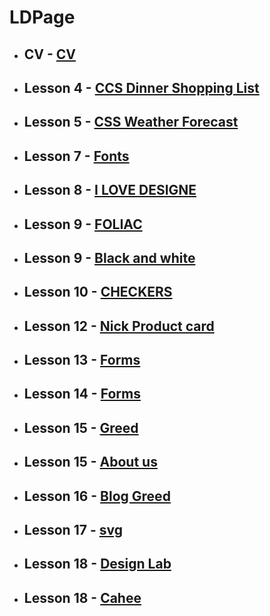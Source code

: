 # LDPage

- ## **CV** - [CV](https://samuelbetio.github.io/LDPage/cv/)
- ## **Lesson 4** - [CCS Dinner Shopping List](https://samuelbetio.github.io/LDPage/4)
- ## **Lesson 5** - [CSS Weather Forecast](https://samuelbetio.github.io/LDPage/5)
- ## **Lesson 7** - [Fonts](https://samuelbetio.github.io/LDPage/7)
- ## **Lesson 8** - [I LOVE DESIGNE](https://samuelbetio.github.io/LDPage/8)
- ## **Lesson 9** - [FOLIAC](https://samuelbetio.github.io/LDPage/9/1)
- ## **Lesson 9** - [Black and white](https://samuelbetio.github.io/LDPage/9/2)
- ## **Lesson 10** - [CHECKERS](https://samuelbetio.github.io/LDPage/10)
- ## **Lesson 12** - [Nick Product card](https://samuelbetio.github.io/LDPage/12/1)
- ## **Lesson 13** - [Forms](https://samuelbetio.github.io/LDPage/13-14/13)
- ## **Lesson 14** - [Forms](https://samuelbetio.github.io/LDPage/13-14/14)
- ## **Lesson 15** - [Greed](https://samuelbetio.github.io/LDPage/15/1)
- ## **Lesson 15** - [About us](https://samuelbetio.github.io/LDPage/15/2)
- ## **Lesson 16** - [Blog Greed](https://samuelbetio.github.io/LDPage/16)
- ## **Lesson 17** - [svg](https://samuelbetio.github.io/LDPage/17)
- ## **Lesson 18** - [Design Lab](https://samuelbetio.github.io/LDPage/18/1)
- ## **Lesson 18** - [Cahee](https://samuelbetio.github.io/LDPage/18/2)
